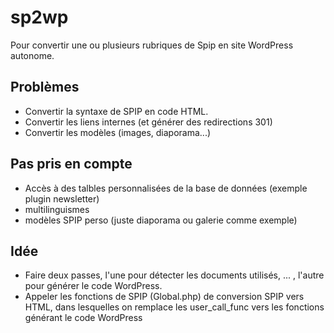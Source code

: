 # sp2wp

Pour convertir une ou plusieurs rubriques de Spip en site WordPress autonome.

## Problèmes

- Convertir la syntaxe de SPIP en code HTML.
- Convertir les liens internes (et générer des redirections 301)
- Convertir les modèles (images, diaporama...)

## Pas pris en compte 

- Accès à des talbles personnalisées de la base de données (exemple plugin newsletter)
- multilinguismes
- modèles SPIP perso (juste diaporama ou galerie comme exemple)

## Idée

- Faire deux passes, l'une pour détecter les documents utilisés, ... , l'autre pour générer le code WordPress.
- Appeler les fonctions de SPIP (Global.php) de conversion SPIP vers HTML, dans lesquelles on remplace les user_call_func vers les fonctions générant le code WordPress
